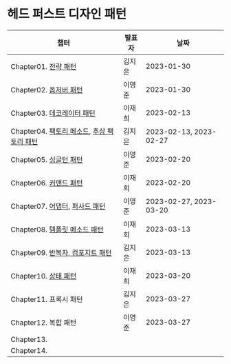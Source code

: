 # 헤드 퍼스트 디자인 패턴
| 챕터                                                                                                                      | 발표자 | 날짜                   |
| ------------------------------------------------------------------------------------------------------------------------- | ------ | ---------------------- |
| Chapter01. [전략 패턴](Chapter01.%20전략%20패턴.md)                                                                       | 김지은 | 2023-01-30             |
| Chapter02. [옵저버 패턴](Chapter02.%20옵저버%20패턴.md)                                                                   | 이영준 | 2023-01-30             |
| Chapter03. [데코레이터 패턴](Chapter03.%20데코레이터%20패턴.md)                                                           | 이재희 | 2023-02-13             |
| Chapter04. [팩토리 메소드](Chapter04.%20팩토리%20메소드%20패턴.md), [추상 팩토리 패턴](Chapter04.%20추상팩토리%20패턴.md) | 김지은 | 2023-02-13, 2023-02-27 |
| Chapter05. [싱글턴 패턴](Chapter05.%20싱글턴%20패턴.md)                                                                   | 이영준 | 2023-02-20             |
| Chapter06. [커맨드 패턴](Chapter06.%20커맨드%20패턴.md)                                                                   | 이재희 | 2023-02-20             |
| Chapter07. [어댑터](Chapter07.%20어댑터%20패턴.md), [퍼사드 패턴](Chapter07.%20퍼사드%20패턴.md)                          | 이영준 | 2023-02-27, 2023-03-20 |
| Chapter08. [템플릿 메소드 패턴](Chapter08.%20템플릿%20메소드%20패턴.md)                                                   | 이재희 | 2023-03-13             |
| Chapter09. [반복자, 컴포지트 패턴](Chapter09.%20반복자,%20컴포지트%20패턴.md)                                             | 김지은 | 2023-03-13             |
| Chapter10. [상태 패턴](Chapter10.%20상태%20패턴.md)                                                                       | 이재희 | 2023-03-20             |
| Chapter11. 프록시 패턴                                                                                                    | 김지은 | 2023-03-27             |
| Chapter12. 복합 패턴                                                                                                      | 이영준 | 2023-03-27             |
| Chapter13.                                                                                                                |        |                        |
| Chapter14.                                                                                                                |        |                        |

